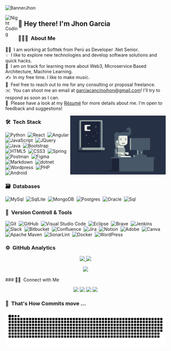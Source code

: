 ![BannerJhon](https://github.com/Lotware/Lotware/assets/14094848/8074ec84-2834-457f-8563-599f0c0cf914)

<img alt="Night Coding" src="./assets/Hand%20Wave.gif" width='40' align="left"/><h2 align="left">👋 Hey there! I'm Jhon Garcia</h2>


<!-- ## 👋 &nbsp;Hey there! I'm Aditya Kanoi -->

### 👨🏻‍💻 &nbsp;About Me

👨‍💻 &nbsp;I am working at Softtek from Perú as Developer .Net Senior.\
💡 &nbsp;I like to explore new technologies and develop software solutions and quick hacks.\
🌱 &nbsp;I am on track for learning more about Web3, Microservice Based Architecture, Machine Learning.\
✍️ &nbsp;In my free time. I like to make music.\
💬 &nbsp;Feel free to reach out to me for any consulting or proposal freelance.\
✉️ &nbsp;You can shoot me an email at garciacancinojhon@gmail.com! I'll try to respond as soon as I can.\
📄 &nbsp;Please have a look at my [Résumé](https://docs.google.com/document/d/1IROAiUFDh4UcRhzbuEp18aulq4vRCktu/edit) for more details about me. I'm open to feedback and suggestions!


<img alt="Night Coding" src="https://raw.githubusercontent.com/AVS1508/AVS1508/master/assets/Night-Coding.gif" align="right"/>

### 🛠 &nbsp;Tech Stack

![Python](https://img.shields.io/badge/python-3670A0?style=for-the-badge&logo=python&logoColor=ffdd54)&nbsp;
![React](https://img.shields.io/badge/React-%2361DAFB?style=for-the-badge&logo=react&logoColor=black)&nbsp;
![Angular](https://img.shields.io/badge/Angular-DD0031?style=for-the-badge&logo=angular&logoColor=white)&nbsp;
![JavaScript](https://img.shields.io/badge/javascript-%23323330.svg?style=for-the-badge&logo=javascript&logoColor=%23F7DF1E)&nbsp;
![JQuery](https://img.shields.io/badge/jQuery-0769AD?style=for-the-badge&logo=jquery&logoColor=white)&nbsp;
![Java](https://img.shields.io/badge/java-%23ED8B00.svg?style=for-the-badge&logo=java&logoColor=white)&nbsp;
![Bootstrap](https://img.shields.io/badge/bootstrap-%23563D7C.svg?style=for-the-badge&logo=bootstrap&logoColor=white)&nbsp;
![HTML5](https://img.shields.io/badge/html5-%23E34F26.svg?style=for-the-badge&logo=html5&logoColor=white)&nbsp;
![CSS3](https://img.shields.io/badge/css3-%231572B6.svg?style=for-the-badge&logo=css3&logoColor=white)&nbsp;
![Spring](https://img.shields.io/badge/spring-%236DB33F.svg?style=for-the-badge&logo=spring&logoColor=white)&nbsp;
![Postman](https://img.shields.io/badge/Postman-FF6C37?style=for-the-badge&logo=postman&logoColor=white)&nbsp;
![Figma](https://img.shields.io/badge/figma-%23F24E1E.svg?style=for-the-badge&logo=figma&logoColor=white)&nbsp;
![Markdown](https://img.shields.io/badge/markdown-%23000000.svg?style=for-the-badge&logo=markdown&logoColor=white)&nbsp;
![dotnet](https://img.shields.io/badge/-blue?style=for-the-badge&logo=dotnet&logoSize=auto)&nbsp;
![Wordpress](	https://img.shields.io/badge/Wordpress-21759B?style=for-the-badge&logo=wordpress&logoColor=white)&nbsp;
![PHP](https://img.shields.io/badge/PHP-777BB4?style=for-the-badge&logo=php&logoColor=white)&nbsp;
![Android](https://img.shields.io/badge/Android-%2334A853?style=for-the-badge&logo=android&logoColor=white)&nbsp;



### 🗃 &nbsp;Databases
![MySql](https://img.shields.io/badge/MySQL-00000F?style=for-the-badge&logo=mysql&logoColor=white)&nbsp;
![SqlLite](https://img.shields.io/badge/SQLite-07405E?style=for-the-badge&logo=sqlite&logoColor=white)&nbsp;
![MongoDB](https://img.shields.io/badge/MongoDB-%234ea94b.svg?style=for-the-badge&logo=mongodb&logoColor=white)&nbsp;
![Postgres](https://img.shields.io/badge/postgres-%23316192.svg?style=for-the-badge&logo=postgresql&logoColor=white)&nbsp;
![Oracle](https://img.shields.io/badge/Oracle-F80000?style=for-the-badge&logo=Oracle&logoColor=white)&nbsp;
![Sql](https://img.shields.io/badge/Microsoft_SQL_Server-CC2927?style=for-the-badge&logo=microsoft-sql-server&logoColor=white)&nbsp;

### 🧰 &nbsp;Version Controll & Tools 

![Git](https://img.shields.io/badge/git-%23F05033.svg?style=for-the-badge&logo=git&logoColor=white)&nbsp;
![GitHub](https://img.shields.io/badge/github-%23121011.svg?style=for-the-badge&logo=github&logoColor=white)&nbsp;
![Visual Studio Code](https://img.shields.io/badge/Visual%20Studio%20Code-0078d7.svg?style=for-the-badge&logo=visual-studio-code&logoColor=white)&nbsp;
![Eclipse](https://img.shields.io/badge/Eclipse-FE7A16.svg?style=for-the-badge&logo=Eclipse&logoColor=white)&nbsp;
![Brave](https://img.shields.io/badge/Brave-FB542B?style=for-the-badge&logo=Brave&logoColor=white)&nbsp;
![Jenkins](https://img.shields.io/badge/jenkins-%232C5263.svg?style=for-the-badge&logo=jenkins&logoColor=white)
![Slack](https://img.shields.io/badge/Slack-4A154B?style=for-the-badge&logo=slack&logoColor=white)&nbsp;
![Bitbucket](https://img.shields.io/badge/bitbucket-%230047B3.svg?style=for-the-badge&logo=bitbucket&logoColor=white)&nbsp;
![Confluence](https://img.shields.io/badge/confluence-%23172BF4.svg?style=for-the-badge&logo=confluence&logoColor=white)&nbsp;
![Jira](https://img.shields.io/badge/jira-%230A0FFF.svg?style=for-the-badge&logo=jira&logoColor=white)&nbsp;
![Notion](https://img.shields.io/badge/Notion-%23000000.svg?style=for-the-badge&logo=notion&logoColor=white)&nbsp;
![Adobe](https://img.shields.io/badge/adobe-%23FF0000.svg?style=for-the-badge&logo=adobe&logoColor=white)&nbsp;
![Canva](https://img.shields.io/badge/Canva-%2300C4CC.svg?style=for-the-badge&logo=Canva&logoColor=white)&nbsp;
![Apache Maven](https://img.shields.io/badge/Apache%20Maven-C71A36?style=for-the-badge&logo=Apache%20Maven&logoColor=white)&nbsp;
![SonarLint](https://img.shields.io/badge/SonarLint-CB2029?style=for-the-badge&logo=SONARLINT&logoColor=white)&nbsp;
![Docker](https://img.shields.io/badge/Docker-%232496ED?style=for-the-badge&logo=docker&logoColor=white)&nbsp;
![WordPress](https://img.shields.io/badge/WordPress-%2321759B?style=for-the-badge&logo=wordpress&logoColor=white)&nbsp;


### ⚙️ &nbsp;GitHub Analytics

<p align="center">
  <a href="https://github.com/Lotware">
    <img height="180em" src="https://github-readme-stats-eight-theta.vercel.app/api?username=Lotware&show_icons=true&theme=algolia&include_all_commits=true&count_private=true"/>
  </a>
  <a href="https://github.com/Lotware">
    <img height="180em" src="https://github-readme-stats-eight-theta.vercel.app/api/top-langs/?username=Lotware&layout=compact&langs_count=8&theme=algolia"/>
  </a>
</p>

<p align="center">
  <img height="180em" src="https://github-readme-streak-stats.herokuapp.com/?user=Lotware&theme=dark&hide_border=true"/>
</p>
### 🤝🏻 &nbsp;Connect with Me

<p align="center">
<a href="www.linkedin.com/in/jhon-garcia-cancino-b76b54a8"><img src="https://img.shields.io/badge/-Lotware-0077B5?style=flat&logo=Linkedin&logoColor=white"/></a>
<a href="mailto:garciacancinojhon@gmail.com"><img src="https://img.shields.io/badge/-Lotware-D14836?style=flat&logo=Gmail&logoColor=white"/></a>
<a href="https://www.instagram.com/garciacancinojhon?igsh=ejJzN2JkZW1hMms%3D&utm_source=qr"><img src="https://img.shields.io/badge/-Lotware-E4405F?style=flat&logo=Instagram&logoColor=white"/></a>
<a href="https://www.facebook.com/jhon.garciacancino/"><img src="https://img.shields.io/badge/-Lotware-1877F2?style=flat&logo=Facebook&logoColor=white"/></a>
</p>

### 🐍 &nbsp;That's How Commits move ...

<div align="center">
  <a href="https://github.com/Adityakanoi2001/">
  <img src="https://github.com/1999AZZAR/1999AZZAR/blob/readme/resources/img/grid-snake.svg"
       alt="snake" /></a>
</div>
